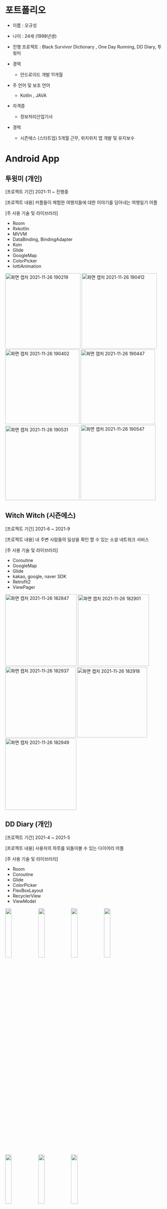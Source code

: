 # 포트폴리오  

* 이름 : 오규성
* 나이 : 24세 (1998년생)  

* 진행 프로젝트 : Black Survivor Dictionary , One Day Running, DD Diary, 투윗미  
* 경력
  * 안드로이드 개발 11개월
* 주 언어 및 보조 언어
  * Kotlin , JAVA
* 자격증
  * 정보처리산업기사 
* 경력
  * 시즌에스 (스타트업) 5개월 근무, 위치위치 앱 개발 및 유지보수

# Android App

## 투윗미 (개인)

[프로젝트 기간] 2021-11 ~ 진행중
  
[프로젝트 내용] 커플들이 체험한 여행지들에 대한 이야기를 담아내는 여행일기 어플

[주 사용 기술 및 라이브러리]
  * Room 
  * Rxkotlin 
  * MVVM 
  * DataBinding, BindingAdapter
  * Koin
  * Glide
  * GoogleMap
  * ColorPicker
  * lottiAnimation
  
<img width="239" alt="화면 캡처 2021-11-26 190219" src="https://user-images.githubusercontent.com/74566094/143563590-851aa29e-5611-40b3-92e5-5b3049b31d37.png"> <img width="239" alt="화면 캡처 2021-11-26 190412" src="https://user-images.githubusercontent.com/74566094/143563633-65b59d58-5596-410b-9df5-549b6afb04ad.png"> <img width="236" alt="화면 캡처 2021-11-26 190402" src="https://user-images.githubusercontent.com/74566094/143563657-13392c78-de75-433b-a912-767edbd97ea8.png"> <img width="236" alt="화면 캡처 2021-11-26 190447" src="https://user-images.githubusercontent.com/74566094/143563697-eb1951b1-ac9d-4555-99c4-2c8d569ee8e3.png"> <img width="236" alt="화면 캡처 2021-11-26 190531" src="https://user-images.githubusercontent.com/74566094/143563711-b3cf4c09-e2b9-4047-ba5c-cb96c245137f.png"> <img width="238" alt="화면 캡처 2021-11-26 190547" src="https://user-images.githubusercontent.com/74566094/143563733-69f82cab-2e32-4e20-a518-ff5401b4035c.png">

## Witch Witch (시즌에스)

[프로젝트 기간] 2021-6 ~ 2021-9
  
[프로젝트 내용] 내 주변 사람들의 일상을 확인 할 수 있는 소셜 네트워크 서비스

[주 사용 기술 및 라이브러리]
  * Coroutine
  * GoogleMap
  * Glide
  * kakao, google, naver SDK
  * Retrofit2
  * ViewPager

<img width="227" alt="화면 캡처 2021-11-26 182847" src="https://user-images.githubusercontent.com/74566094/143559151-7ed29be7-419d-4c03-adae-7fa860e55373.png"> <img width="226" alt="화면 캡처 2021-11-26 182901" src="https://user-images.githubusercontent.com/74566094/143559204-0c2b2061-46c1-45b1-b356-e75d73faf1f4.png"> <img width="224" alt="화면 캡처 2021-11-26 182937" src="https://user-images.githubusercontent.com/74566094/143559341-a6999b69-8f11-4c16-9c23-01ed53df5653.png"> <img width="223" alt="화면 캡처 2021-11-26 182918" src="https://user-images.githubusercontent.com/74566094/143559392-5409978c-a167-4767-9ae7-9a254e3f4b5d.png"> <img width="226" alt="화면 캡처 2021-11-26 182949" src="https://user-images.githubusercontent.com/74566094/143559455-22dd1a85-1fba-4c45-ab4a-7e45878090ea.png">


## DD Diary (개인)
  
[프로젝트 기간] 2021-4 ~ 2021-5
  
[프로젝트 내용] 사용자의 하루를 되돌아볼 수 있는 다이어리 어플

[주 사용 기술 및 라이브러리]
  * Room 
  * Coroutine 
  * Glide
  * ColorPicker 
  * FlexBoxLayout 
  * RecyclerView 
  * ViewModel 
   
<img src = "https://user-images.githubusercontent.com/74566094/133261750-bd12c2e8-552e-4954-b102-d7a938da6b19.png" width = "20%|height= 40"/> <img src = "https://user-images.githubusercontent.com/74566094/133261931-c4c5e32e-3683-4a35-8589-823f31dbcfeb.png" width = "20%|height= 40"/> <img src = "https://user-images.githubusercontent.com/74566094/133261812-b67684f1-bcee-481f-906d-f13e65d14c4e.png" width = "20%|height= 40"/> <img src = "https://user-images.githubusercontent.com/74566094/133548235-1c5baa34-1acc-46c8-b159-8616e3bf8008.png" width = "20%|height= 40"/> <img src = "https://user-images.githubusercontent.com/74566094/133548280-93bef7f4-b670-4d0c-91ac-bec8a4d4ef83.png" width = "20%|height= 40"/> <img src = "https://user-images.githubusercontent.com/74566094/133548300-f48ae08b-2cac-41a0-908f-e066303848ae.png" width = "20%|height= 40"/> <img src = "https://user-images.githubusercontent.com/74566094/133548317-41d259e2-0405-40a8-ad78-d32695c57d4a.png" width = "20%|height= 40"/>
## One Day Running (개인)
  
[프로젝트 기간] 2020-2 ~ 2020-3 
  
[프로젝트 내용] 사용자의 활동량을 측정하는 생활 건강 애플리케이션  

[주 사용 기술 및 라이브러리]
  * GoogleMap 
  * Retrofit2 
  * FireBase 

<img src="https://user-images.githubusercontent.com/74566094/133252889-4730064f-cb43-429c-ad49-5127296096d9.jpg" width = "20%|height = 40"/><img src="https://user-images.githubusercontent.com/74566094/133252963-e073a50b-b809-4186-be39-e2fe648ab3e8.jpg" width = "20%|height = 40"/> <img src="https://user-images.githubusercontent.com/74566094/133253328-9aff1e9b-74de-4eb0-a788-e4aaaadbc26f.jpg" width = "20%|height = 40"/> <img src="https://user-images.githubusercontent.com/74566094/133253378-61420020-d553-4361-a7ba-b72b06645de1.jpg" width = "20%|height = 40"/> <img src="https://user-images.githubusercontent.com/74566094/133253871-9231fbe6-e1ba-49f4-82e1-7359d332b657.jpg" width = "20%|height = 40"/> <img src="https://user-images.githubusercontent.com/74566094/133253834-fa26cba6-3fc8-4cc6-a7f7-7f93367d7f79.jpg" width = "20%|height = 40"/> <img src="https://user-images.githubusercontent.com/74566094/133253718-b2d3b7f9-9ed0-4253-9162-22be6b0df3aa.jpg" width = "20%|height = 40"/> <img src="https://user-images.githubusercontent.com/74566094/133253766-2a2f9ea0-29c3-4147-acce-85ab32bb4e2a.jpg" width = "20%|height = 40"/>  

## Black Survivor Dictionary (개인)
  
[프로젝트 기간] 2020-12 ~ 2021-1 
  
[프로젝트 인원] 1명 (본인)  
  
[프로젝트 내용] 온라인 게임 <블랙 서바이벌 영원회귀> 의 게임 정보가 담긴 애플리케이션  

[주 사용 기술 및 라이브러리]
  * RecyclerView 
  * Filter
  * Custom Dialog
    
<img src="https://user-images.githubusercontent.com/74566094/133259383-c5bac990-3079-4dc0-b3e6-14aea08660d8.jpg" width = "20%|height = 40"/> <img src="https://user-images.githubusercontent.com/74566094/133259520-7908e9de-072c-4865-be5d-0b2cce9e0e3c.jpg" width = "20%|height = 40"/> <img src="https://user-images.githubusercontent.com/74566094/133259672-6ec9cdad-cca6-4406-81be-652889cf4689.jpg" width = "20%|height = 40"/> <img src="https://user-images.githubusercontent.com/74566094/133260072-4a1c0127-e969-469f-96e1-5890883c905e.jpg" width = "20%|height = 40"/> <img src="https://user-images.githubusercontent.com/74566094/133260216-b5ba3592-c684-461e-bc1f-49b2fa2acb0c.jpg" width = "20%|height = 40"/> <img src="https://user-images.githubusercontent.com/74566094/133259889-adaebe29-bb08-4bee-ac3f-5fe276d3f3bf.jpg" width = "20%|height = 40"/>
